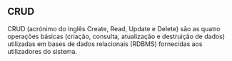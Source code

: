 ## CRUD

CRUD (acrónimo do inglês Create, Read, Update e Delete) são as quatro operações básicas (criação, consulta, atualização e destruição de dados) utilizadas em bases de dados relacionais (RDBMS) fornecidas aos utilizadores do sistema.
